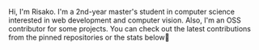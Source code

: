 Hi, I'm Risako. I'm a 2nd-year master's student in computer science interested in web development and computer vision. Also, I'm an OSS contributor for some projects. You can check out the latest contributions from the pinned repositories or the stats below🎈
